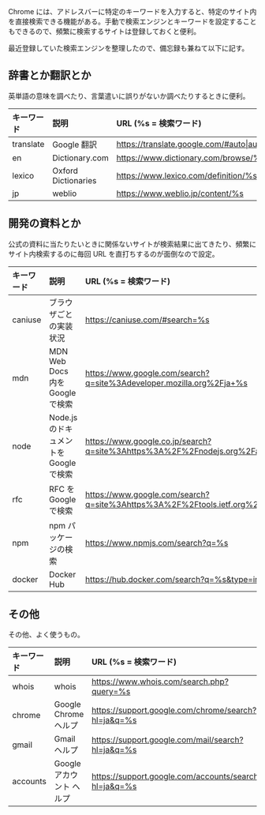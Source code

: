 Chrome には、アドレスバーに特定のキーワードを入力すると、特定のサイト内を直接検索できる機能がある。手動で検索エンジンとキーワードを設定することもできるので、頻繁に検索するサイトは登録しておくと便利。

最近登録していた検索エンジンを整理したので、備忘録も兼ねて以下に記す。

## 辞書とか翻訳とか

英単語の意味を調べたり、言葉遣いに誤りがないか調べたりするときに便利。

|キーワード|説明|URL (%s = 検索ワード)|
|:--|:--|:--|
|translate|Google 翻訳|https://translate.google.com/#auto\|auto\|%s|
|en|Dictionary.com|https://www.dictionary.com/browse/%s|
|lexico|Oxford Dictionaries|https://www.lexico.com/definition/%s|
|jp|weblio|https://www.weblio.jp/content/%s|

## 開発の資料とか

公式の資料に当たりたいときに関係ないサイトが検索結果に出てきたり、頻繁にサイト内検索するのに毎回 URL を直打ちするのが面倒なので設定。

|キーワード|説明|URL (%s = 検索ワード)|
|:--|:--|:--|
|caniuse|ブラウザごとの実装状況|https://caniuse.com/#search=%s|
|mdn|MDN Web Docs 内を Google で検索|https://www.google.com/search?q=site%3Adeveloper.mozilla.org%2Fja+%s|
|node|Node.js のドキュメントを Google で検索|https://www.google.co.jp/search?q=site%3Ahttps%3A%2F%2Fnodejs.org%2Fapi+%s|
|rfc|RFC を Google で検索|https://www.google.com/search?q=site%3Ahttps%3A%2F%2Ftools.ietf.org%2Fhtml+%s
|npm|npm パッケージの検索|https://www.npmjs.com/search?q=%s|
|docker|Docker Hub|https://hub.docker.com/search?q=%s&type=image|

## その他

その他、よく使うもの。

|キーワード|説明|URL (%s = 検索ワード)|
|:--|:--|:--|
|whois|whois|https://www.whois.com/search.php?query=%s|
|chrome|Google Chrome ヘルプ|https://support.google.com/chrome/search?hl=ja&q=%s|
|gmail|Gmail ヘルプ|https://support.google.com/mail/search?hl=ja&q=%s|
|accounts|Google アカウント ヘルプ|https://support.google.com/accounts/search?hl=ja&q=%s|
